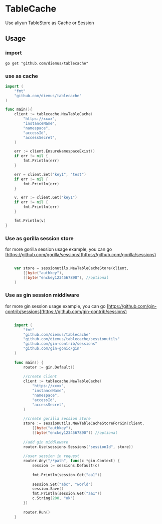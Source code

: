 # TableCache
Use aliyun TableStore as Cache or Session

## Usage
### import 

```
go get "github.com/diemus/tablecache"
```

### use as cache

```go
import (
	"fmt"
	"github.com/diemus/tablecache"
)

func main(){
	client := tablecache.NewTableCache(
		"https://xxxx",
		"instanceName",
		"namespace",
		"accessId",
		"accessSecret",
	)

	err := client.EnsureNamespaceExist()
	if err != nil {
		fmt.Println(err)
	}

	err = client.Set("key1", "test")
	if err != nil {
		fmt.Println(err)
	}

	v, err := client.Get("key1")
	if err != nil {
		fmt.Println(err)
	}

	fmt.Println(v)
}

```

### Use as gorilla session store
for more gorilla session usage example, you can go [https://github.com/gorilla/sessions](https://github.com/gorilla/sessions)

```go

	var store = sessionutils.NewTableCacheStore(client,
		[]byte("authkey"),
		[]byte("enckey1234567890"), //optional
	)

```

### Use as gin session middlware
for more gin session usage example, you can go [https://github.com/gin-contrib/sessions](https://github.com/gin-contrib/sessions)

```go

	import (
		"fmt"
		"github.com/diemus/tablecache"
		"github.com/diemus/tablecache/sessionutils"
		"github.com/gin-contrib/sessions"
		"github.com/gin-gonic/gin"
	)
	
	func main() {
		router := gin.Default()
	
		//create client
		client := tablecache.NewTableCache(
			"https://xxxx",
			"instanceName",
			"namespace",
			"accessId",
			"accessSecret",
		)
	
		//create gorilla session store
		store := sessionutils.NewTableCacheStoreForGin(client,
			[]byte("authkey"),
			[]byte("enckey1234567890")) //optional
	
		//add gin middleware
		router.Use(sessions.Sessions("sessionId", store))
	
		//user session in request
		router.Any("/*path", func(c *gin.Context) {
			session := sessions.Default(c)
	
			fmt.Println(session.Get("aa1"))
	
			session.Set("abc", "world")
			session.Save()
			fmt.Println(session.Get("aa1"))
			c.String(200, "ok")
		})
	
		router.Run()
	}
	
```
